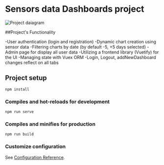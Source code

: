# Sensors data Dashboards project


![Project daiagram](https://i.ibb.co/F6LV8yZ/Screenshot-2024-07-23-151458.png?raw=true "Project's Diagram")


##Project's Functionality

-User authentication (login and registration)
-Dynamic chart creation using sensor data
-Filtering charts by date (by default -5, +5 days selected)
-Admin page for display all user data
-Utilizing a frontend library (Vuetify) for the UI
-Managing state with Vuex ORM
-Login, Logout, addNewDashboard changes reflect on all tabs

## Project setup
```
npm install
```

### Compiles and hot-reloads for development
```
npm run serve
```

### Compiles and minifies for production
```
npm run build
```

### Customize configuration
See [Configuration Reference](https://cli.vuejs.org/config/).
